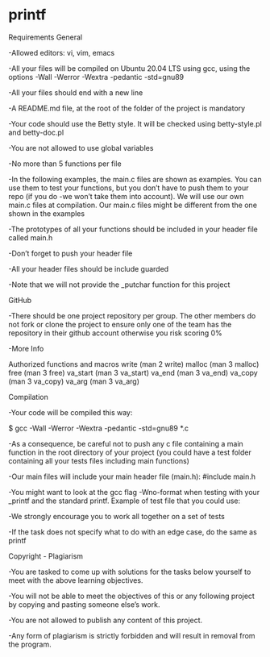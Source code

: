 # printf



Requirements
General

-Allowed editors: vi, vim, emacs

-All your files will be compiled on Ubuntu 20.04 LTS using gcc, using the options -Wall -Werror -Wextra -pedantic -std=gnu89


-All your files should end with a new line

-A README.md file, at the root of the folder of the project is mandatory

-Your code should use the Betty style. It will be checked using betty-style.pl and betty-doc.pl

-You are not allowed to use global variables

-No more than 5 functions per file

-In the following examples, the main.c files are shown as examples. You can use them to test your functions, but you don’t have to push them to your repo (if you do -we won’t take them into account). We will use our own main.c files at compilation. Our main.c files might be different from the one shown in the examples

-The prototypes of all your functions should be included in your header file called main.h

-Don’t forget to push your header file

-All your header files should be include guarded

-Note that we will not provide the _putchar function for this project

GitHub

-There should be one project repository per group. The other members do not fork or clone the project to ensure only one of the team has the repository in their github account otherwise you risk scoring 0%

-More Info

Authorized functions and macros
write (man 2 write)
malloc (man 3 malloc)
free (man 3 free)
va_start (man 3 va_start)
va_end (man 3 va_end)
va_copy (man 3 va_copy)
va_arg (man 3 va_arg)

Compilation

-Your code will be compiled this way:

$ gcc -Wall -Werror -Wextra -pedantic -std=gnu89 *.c

-As a consequence, be careful not to push any c file containing a main function in the root directory of your project (you could have a test folder containing all your tests files including main functions)

-Our main files will include your main header file (main.h): #include main.h

-You might want to look at the gcc flag -Wno-format when testing with your _printf and the standard printf. Example of test file that you could use:

-We strongly encourage you to work all together on a set of tests

-If the task does not specify what to do with an edge case, do the same as printf

Copyright - Plagiarism

-You are tasked to come up with solutions for the tasks below yourself to meet with the above learning objectives.

-You will not be able to meet the objectives of this or any following project by copying and pasting someone else’s work.

-You are not allowed to publish any content of this project.

-Any form of plagiarism is strictly forbidden and will result in removal from the program.
